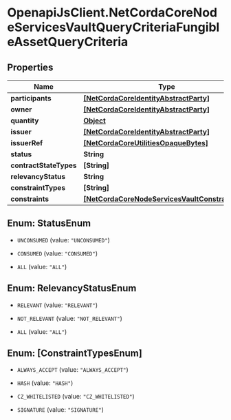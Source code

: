 # OpenapiJsClient.NetCordaCoreNodeServicesVaultQueryCriteriaFungibleAssetQueryCriteria

## Properties

Name | Type | Description | Notes
------------ | ------------- | ------------- | -------------
**participants** | [**[NetCordaCoreIdentityAbstractParty]**](NetCordaCoreIdentityAbstractParty.md) |  | [optional] 
**owner** | [**[NetCordaCoreIdentityAbstractParty]**](NetCordaCoreIdentityAbstractParty.md) |  | [optional] 
**quantity** | [**Object**](.md) |  | [optional] 
**issuer** | [**[NetCordaCoreIdentityAbstractParty]**](NetCordaCoreIdentityAbstractParty.md) |  | [optional] 
**issuerRef** | [**[NetCordaCoreUtilitiesOpaqueBytes]**](NetCordaCoreUtilitiesOpaqueBytes.md) |  | [optional] 
**status** | **String** |  | 
**contractStateTypes** | **[String]** |  | [optional] 
**relevancyStatus** | **String** |  | 
**constraintTypes** | **[String]** |  | 
**constraints** | [**[NetCordaCoreNodeServicesVaultConstraintInfo]**](NetCordaCoreNodeServicesVaultConstraintInfo.md) |  | 



## Enum: StatusEnum


* `UNCONSUMED` (value: `"UNCONSUMED"`)

* `CONSUMED` (value: `"CONSUMED"`)

* `ALL` (value: `"ALL"`)





## Enum: RelevancyStatusEnum


* `RELEVANT` (value: `"RELEVANT"`)

* `NOT_RELEVANT` (value: `"NOT_RELEVANT"`)

* `ALL` (value: `"ALL"`)





## Enum: [ConstraintTypesEnum]


* `ALWAYS_ACCEPT` (value: `"ALWAYS_ACCEPT"`)

* `HASH` (value: `"HASH"`)

* `CZ_WHITELISTED` (value: `"CZ_WHITELISTED"`)

* `SIGNATURE` (value: `"SIGNATURE"`)




